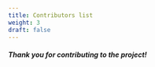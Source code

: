 ```yaml
---
title: Contributors list
weight: 3
draft: false
---
```


<div id="contributorsList"></div>
<script type="text/javascript">
  const apiUrl = 'https://api.github.com/repos/kislerdm/data-engineering-interviews/contributors?anon=1';
  (() => {
    let ul = document.createElement('ul');
    fetch(apiUrl)
      .then(res => res.json())
      .then(data => {
        contributorsList = data.map(el => `<a href="${el.html_url}" target="_blank">${el.login}</a>`);
        contributorsList.forEach(renderProductList);
      })
      .catch(err => {
        console.error(`Error fetching from ${apiUrl}: ${err}`)
      });
    function renderProductList(element, index, arr) {
      let li = document.createElement('li');
      li.setAttribute('class', 'item');
      ul.appendChild(li);
      li.innerHTML += element;
    };
    document.getElementById('contributorsList').appendChild(ul);
  })();
</script>

##### Thank you for contributing to the project!
